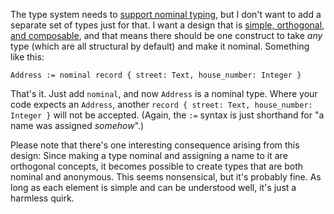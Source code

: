 The type system needs to [support nominal typing](/daily/2025-03-10), but I
don't want to add a separate set of types just for that. I want a design that is
[simple, orthogonal, and composable](/daily/2025-02-28), and that means there
should be one construct to take _any_ type (which are all structural by default)
and make it nominal. Something like this:

```
Address := nominal record { street: Text, house_number: Integer }
```

That's it. Just add `nominal`, and now `Address` is a nominal type. Where your
code expects an `Address`, another
`record { street: Text, house_number: Integer }` will not be accepted. (Again,
the `:=` syntax is just shorthand for "a name was assigned _somehow_".)

Please note that there's one interesting consequence arising from this design:
Since making a type nominal and assigning a name to it are orthogonal concepts,
it becomes possible to create types that are both nominal and anonymous. This
seems nonsensical, but it's probably fine. As long as each element is simple and
can be understood well, it's just a harmless quirk.
